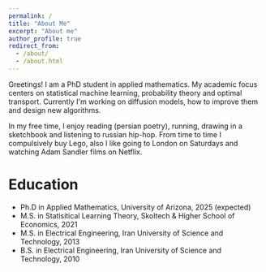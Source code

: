 ```yaml
---
permalink: /
title: "About Me"
excerpt: "About me"
author_profile: true
redirect_from: 
  - /about/
  - /about.html
---
```


Greetings! I am a PhD student in applied mathematics. My academic focus centers on statistical machine learning, probability theory and optimal transport. Currently I'm working on diffusion models, how to improve them and design new algorithms. 

In my free time, I enjoy reading (persian poetry), running, drawing in a sketchbook and listening to russian hip-hop. From time to time I compulsively buy Lego, also I like going to London on Saturdays and watching Adam Sandler films on Netflix.







Education
======
* Ph.D in Applied Mathematics, University of Arizona, 2025 (expected)
* M.S. in Statisitical Learning Theory, Skoltech & Higher School of Economics, 2021
* M.S. in Electrical Engineering, Iran University of Science and Technology, 2013
* B.S. in Electrical Engineering, Iran University of Science and Technology, 2010

